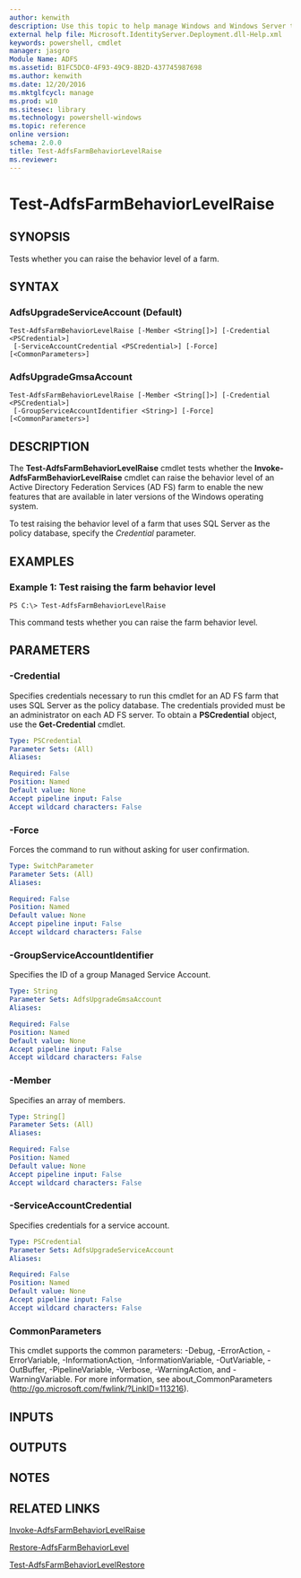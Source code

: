 ```yaml
---
author: kenwith
description: Use this topic to help manage Windows and Windows Server technologies with Windows PowerShell.
external help file: Microsoft.IdentityServer.Deployment.dll-Help.xml
keywords: powershell, cmdlet
manager: jasgro
Module Name: ADFS
ms.assetid: B1FC5DC0-4F93-49C9-8B2D-437745987698
ms.author: kenwith
ms.date: 12/20/2016
ms.mktglfcycl: manage
ms.prod: w10
ms.sitesec: library
ms.technology: powershell-windows
ms.topic: reference
online version: 
schema: 2.0.0
title: Test-AdfsFarmBehaviorLevelRaise
ms.reviewer:
---
```


# Test-AdfsFarmBehaviorLevelRaise

## SYNOPSIS
Tests whether you can raise the behavior level of a farm.

## SYNTAX

### AdfsUpgradeServiceAccount (Default)
```
Test-AdfsFarmBehaviorLevelRaise [-Member <String[]>] [-Credential <PSCredential>]
 [-ServiceAccountCredential <PSCredential>] [-Force] [<CommonParameters>]
```

### AdfsUpgradeGmsaAccount
```
Test-AdfsFarmBehaviorLevelRaise [-Member <String[]>] [-Credential <PSCredential>]
 [-GroupServiceAccountIdentifier <String>] [-Force] [<CommonParameters>]
```

## DESCRIPTION
The **Test-AdfsFarmBehaviorLevelRaise** cmdlet tests whether the **Invoke-AdfsFarmBehaviorLevelRaise** cmdlet can raise the behavior level of an Active Directory Federation Services (AD FS) farm to enable the new features that are available in later versions of the Windows operating system.

To test raising the behavior level of a farm that uses SQL Server as the policy database, specify the *Credential* parameter.

## EXAMPLES

### Example 1: Test raising the farm behavior level
```
PS C:\> Test-AdfsFarmBehaviorLevelRaise
```

This command tests whether you can raise the farm behavior level.

## PARAMETERS

### -Credential
Specifies credentials necessary to run this cmdlet for an AD FS farm that uses SQL Server as the policy database.
The credentials provided must be an administrator on each AD FS server.
To obtain a **PSCredential** object, use the **Get-Credential** cmdlet.

```yaml
Type: PSCredential
Parameter Sets: (All)
Aliases: 

Required: False
Position: Named
Default value: None
Accept pipeline input: False
Accept wildcard characters: False
```

### -Force
Forces the command to run without asking for user confirmation.

```yaml
Type: SwitchParameter
Parameter Sets: (All)
Aliases: 

Required: False
Position: Named
Default value: None
Accept pipeline input: False
Accept wildcard characters: False
```

### -GroupServiceAccountIdentifier
Specifies the ID of a group Managed Service Account.

```yaml
Type: String
Parameter Sets: AdfsUpgradeGmsaAccount
Aliases: 

Required: False
Position: Named
Default value: None
Accept pipeline input: False
Accept wildcard characters: False
```

### -Member
Specifies an array of members.

```yaml
Type: String[]
Parameter Sets: (All)
Aliases: 

Required: False
Position: Named
Default value: None
Accept pipeline input: False
Accept wildcard characters: False
```

### -ServiceAccountCredential
Specifies credentials for a service account.

```yaml
Type: PSCredential
Parameter Sets: AdfsUpgradeServiceAccount
Aliases: 

Required: False
Position: Named
Default value: None
Accept pipeline input: False
Accept wildcard characters: False
```

### CommonParameters
This cmdlet supports the common parameters: -Debug, -ErrorAction, -ErrorVariable, -InformationAction, -InformationVariable, -OutVariable, -OutBuffer, -PipelineVariable, -Verbose, -WarningAction, and -WarningVariable. For more information, see about_CommonParameters (http://go.microsoft.com/fwlink/?LinkID=113216).

## INPUTS

## OUTPUTS

## NOTES

## RELATED LINKS

[Invoke-AdfsFarmBehaviorLevelRaise](./Invoke-AdfsFarmBehaviorLevelRaise.md)

[Restore-AdfsFarmBehaviorLevel](./Restore-AdfsFarmBehaviorLevel.md)

[Test-AdfsFarmBehaviorLevelRestore](./Test-AdfsFarmBehaviorLevelRestore.md)
